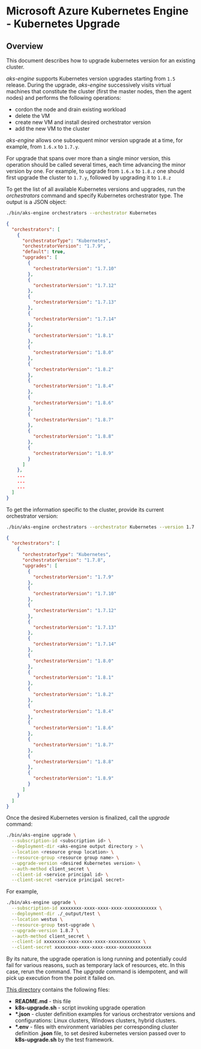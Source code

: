 # Microsoft Azure Kubernetes Engine - Kubernetes Upgrade

## Overview

This document describes how to upgrade kubernetes version for an existing cluster.

*aks-engine* supports Kubernetes version upgrades starting from ``1.5`` release.
During the upgrade, *aks-engine* successively visits virtual machines that constitute the cluster (first the master nodes, then the agent nodes) and performs the following operations:
 - cordon the node and drain existing workload
 - delete the VM
 - create new VM and install desired orchestrator version
 - add the new VM to the cluster

*aks-engine* allows one subsequent minor version upgrade at a time, for example, from ``1.6.x`` to ``1.7.y``.

For upgrade that spans over more than a single minor version, this operation should be called several times, each time advancing the minor version by one. For example, to upgrade from ``1.6.x`` to ``1.8.z`` one should first upgrade the cluster to ``1.7.y``, followed by upgrading it to ``1.8.z``

To get the list of all available Kubernetes versions and upgrades, run the *orchestrators* command and specify Kubernetes orchestrator type. The output is a JSON object:
```bash
./bin/aks-engine orchestrators --orchestrator Kubernetes
```

```json
{
  "orchestrators": [
    {
      "orchestratorType": "Kubernetes",
      "orchestratorVersion": "1.7.9",
      "default": true,
      "upgrades": [
        {
          "orchestratorVersion": "1.7.10"
        },
        {
          "orchestratorVersion": "1.7.12"
        },
        {
          "orchestratorVersion": "1.7.13"
        },
        {
          "orchestratorVersion": "1.7.14"
        },
        {
          "orchestratorVersion": "1.8.1"
        },
        {
          "orchestratorVersion": "1.8.0"
        },
        {
          "orchestratorVersion": "1.8.2"
        },
        {
          "orchestratorVersion": "1.8.4"
        },
        {
          "orchestratorVersion": "1.8.6"
        },
        {
          "orchestratorVersion": "1.8.7"
        },
        {
          "orchestratorVersion": "1.8.8"
        },
        {
          "orchestratorVersion": "1.8.9"
        }
      ]
    },
    ...
    ...
    ...
  ]
}
```

To get the information specific to the cluster, provide its current orchestrator version:
```bash
./bin/aks-engine orchestrators --orchestrator Kubernetes --version 1.7.8
```

```json
{
  "orchestrators": [
    {
      "orchestratorType": "Kubernetes",
      "orchestratorVersion": "1.7.8",
      "upgrades": [
        {
          "orchestratorVersion": "1.7.9"
        },
        {
          "orchestratorVersion": "1.7.10"
        },
        {
          "orchestratorVersion": "1.7.12"
        },
        {
          "orchestratorVersion": "1.7.13"
        },
        {
          "orchestratorVersion": "1.7.14"
        },
        {
          "orchestratorVersion": "1.8.0"
        },
        {
          "orchestratorVersion": "1.8.1"
        },
        {
          "orchestratorVersion": "1.8.2"
        },
        {
          "orchestratorVersion": "1.8.4"
        },
        {
          "orchestratorVersion": "1.8.6"
        },
        {
          "orchestratorVersion": "1.8.7"
        },
        {
          "orchestratorVersion": "1.8.8"
        },
        {
          "orchestratorVersion": "1.8.9"
        }
      ]
    }
  ]
}
```

Once the desired Kubernetes version is finalized, call the *upgrade* command:
```bash
./bin/aks-engine upgrade \
  --subscription-id <subscription id> \
  --deployment-dir <aks-engine output directory > \
  --location <resource group location> \
  --resource-group <resource group name> \
  --upgrade-version <desired Kubernetes version> \
  --auth-method client_secret \
  --client-id <service principal id> \
  --client-secret <service principal secret>
```
For example,
```bash
./bin/aks-engine upgrade \
  --subscription-id xxxxxxxx-xxxx-xxxx-xxxx-xxxxxxxxxxxx \
  --deployment-dir ./_output/test \
  --location westus \
  --resource-group test-upgrade \
  --upgrade-version 1.8.7 \
  --auth-method client_secret \
  --client-id xxxxxxxx-xxxx-xxxx-xxxx-xxxxxxxxxxxx \
  --client-secret xxxxxxxx-xxxx-xxxx-xxxx-xxxxxxxxxxxx
```

By its nature, the upgrade operation is long running and potentially could fail for various reasons, such as temporary lack of resources, etc. In this case, rerun the command. The *upgrade* command is idempotent, and will pick up execution from the point it failed on.

[This directory](https://github.com/Azure/aks-engine/tree/master/examples/k8s-upgrade) contains the following files:
- **README.md** - this file
- **k8s-upgrade.sh** - script invoking upgrade operation
- **\*.json** - cluster definition examples for various orchestrator versions and configurations: Linux clusters, Windows clusters, hybrid clusters.
- **\*.env** - files with environment variables per corresponding cluster definition **.json** file, to set desired kubernetes version passed over to **k8s-upgrade.sh** by the test framework.
